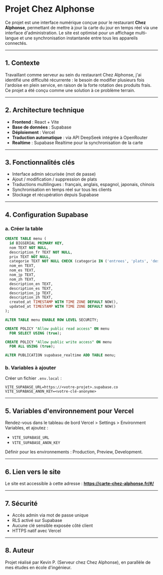 # Projet Chez Alphonse

Ce projet est une interface numérique conçue pour le restaurant **Chez Alphonse**, permettant de mettre à jour la carte du jour en temps réel via une interface d'administration. Le site est optimisé pour un affichage multi-langue et une synchronisation instantanée entre tous les appareils connectés.

---

## 1. Contexte

Travaillant comme serveur au sein du restaurant Chez Alphonse, j'ai identifié une difficulté récurrente : le besoin de modifier plusieurs fois l'ardoise en plein service, en raison de la forte rotation des produits frais. Ce projet a été conçu comme une solution à ce problème terrain.

---

## 2. Architecture technique

- **Frontend** : React + Vite
- **Base de données** : Supabase
- **Déploiement** : Vercel
- **Traduction automatique** : via API DeepSeek intégrée à OpenRouter
- **Realtime** : Supabase Realtime pour la synchronisation de la carte

---

## 3. Fonctionnalités clés

- Interface admin sécurisée (mot de passe)
- Ajout / modification / suppression de plats
- Traductions multilingues : français, anglais, espagnol, japonais, chinois
- Synchronisation en temps réel sur tous les clients
- Stockage et récupération depuis Supabase

---

## 4. Configuration Supabase

### a. Créer la table

```sql
CREATE TABLE menu (
  id BIGSERIAL PRIMARY KEY,
  nom TEXT NOT NULL,
  description_fr TEXT NOT NULL,
  prix TEXT NOT NULL,
  categorie TEXT NOT NULL CHECK (categorie IN ('entrees', 'plats', 'desserts')),
  nom_en TEXT,
  nom_es TEXT,
  nom_jp TEXT,
  nom_zh TEXT,
  description_en TEXT,
  description_es TEXT,
  description_jp TEXT,
  description_zh TEXT,
  created_at TIMESTAMP WITH TIME ZONE DEFAULT NOW(),
  updated_at TIMESTAMP WITH TIME ZONE DEFAULT NOW()
);

ALTER TABLE menu ENABLE ROW LEVEL SECURITY;

CREATE POLICY "Allow public read access" ON menu
  FOR SELECT USING (true);

CREATE POLICY "Allow public write access" ON menu
  FOR ALL USING (true);

ALTER PUBLICATION supabase_realtime ADD TABLE menu;
```

### b. Variables à ajouter

Créer un fichier `.env.local` :

```env
VITE_SUPABASE_URL=https://<votre-projet>.supabase.co
VITE_SUPABASE_ANON_KEY=<votre-clé-anonyme>
```

---

## 5. Variables d'environnement pour Vercel

Rendez-vous dans le tableau de bord Vercel > Settings > Environment Variables, et ajoutez :

- `VITE_SUPABASE_URL`
- `VITE_SUPABASE_ANON_KEY`

Définir pour les environnements : Production, Preview, Development.

---

## 6. Lien vers le site

Le site est accessible à cette adresse : **https://carte-chez-alphonse.fr/#/**

---

## 7. Sécurité

- Accès admin via mot de passe unique
- RLS activé sur Supabase
- Aucune clé sensible exposée côté client
- HTTPS natif avec Vercel

---

## 8. Auteur

Projet réalisé par Kevin P. (Serveur chez Chez Alphonse), en parallèle de mes études en école d'ingénieur.

